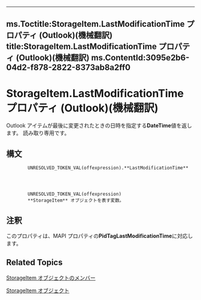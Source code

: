 

---
ms.Toctitle:StorageItem.LastModificationTime プロパティ (Outlook)(機械翻訳)
title:StorageItem.LastModificationTime プロパティ (Outlook)(機械翻訳)
ms.ContentId:3095e2b6-04d2-f878-2822-8373ab8a2ff0
---
# StorageItem.LastModificationTime プロパティ (Outlook)(機械翻訳)




Outlook アイテムが最後に変更されたときの日時を指定する**DateTime**値を返します。 読み取り専用です。

## 構文

            UNRESOLVED_TOKEN_VAL(offexpression).**LastModificationTime**




            UNRESOLVED_TOKEN_VAL(offexpression)
            **StorageItem** オブジェクトを表す変数。



## 注釈
このプロパティは、MAPI プロパティの**PidTagLastModificationTime**に対応します。



## Related Topics

[StorageItem オブジェクトのメンバー](450983cc-543f-a832-d9bb-06911b0b0ce4.md)

[StorageItem オブジェクト](41776bc3-b838-2755-fd6b-3b5012fb9ae5.md)




